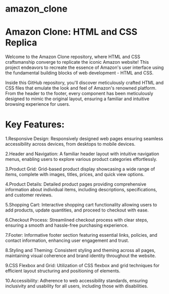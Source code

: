 # amazon_clone
# Amazon Clone: HTML and CSS Replica
Welcome to the Amazon Clone repository, where HTML and CSS craftsmanship converge to replicate the iconic Amazon website! This project endeavors to recreate the essence of Amazon's user interface using the fundamental building blocks of web development - HTML and CSS.

Inside this GitHub repository, you'll discover meticulously crafted HTML and CSS files that emulate the look and feel of Amazon's renowned platform. From the header to the footer, every component has been meticulously designed to mimic the original layout, ensuring a familiar and intuitive browsing experience for users.

# Key Features:

1.Responsive Design: Responsively designed web pages ensuring seamless accessibility across devices, from desktops to mobile devices.

2.Header and Navigation: A familiar header layout with intuitive navigation menus, enabling users to explore various product categories effortlessly.

3.Product Grid: Grid-based product display showcasing a wide range of items, complete with images, titles, prices, and quick view options.

4.Product Details: Detailed product pages providing comprehensive information about individual items, including descriptions, specifications, and customer reviews.

5.Shopping Cart: Interactive shopping cart functionality allowing users to add products, update quantities, and proceed to checkout with ease.

6.Checkout Process: Streamlined checkout process with clear steps, ensuring a smooth and hassle-free purchasing experience.

7.Footer: Informative footer section featuring essential links, policies, and contact information, enhancing user engagement and trust.

8.Styling and Theming: Consistent styling and theming across all pages, maintaining visual coherence and brand identity throughout the website.

9.CSS Flexbox and Grid: Utilization of CSS flexbox and grid techniques for efficient layout structuring and positioning of elements.

10.Accessibility: Adherence to web accessibility standards, ensuring inclusivity and usability for all users, including those with disabilities.
